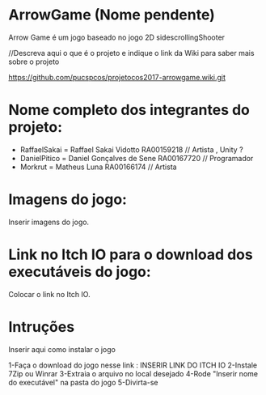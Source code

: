 # ArrowGame (Nome pendente)

Arrow Game é um jogo baseado no jogo 2D sidescrollingShooter

//Descreva aqui o que é o projeto e indique o link da Wiki para saber mais sobre o projeto

https://github.com/pucspcos/projetocos2017-arrowgame.wiki.git

# Nome completo dos integrantes do projeto:

* RaffaelSakai = Raffael Sakai Vidotto RA00159218 // Artista , Unity ?
* DanielPitico = Daniel Gonçalves de Sene RA00167720 // Programador
* Morkrut = Matheus Luna RA00166174 // Artista


# Imagens do jogo:

Inserir imagens do jogo.

# Link no Itch IO para o download dos executáveis do jogo:

Colocar o link no Itch IO.

# Intruções

Inserir aqui como instalar o jogo

1-Faça o download do jogo nesse link : INSERIR LINK DO ITCH IO
2-Instale 7Zip ou Winrar
3-Extraia o arquivo no local desejado
4-Rode "Inserir nome do executável" na pasta do jogo
5-Divirta-se 
